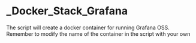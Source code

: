 # _Docker_Stack_Grafana

The script will create a docker container for running Grafana OSS.
Remember to modify the name of the container in the script with your own
